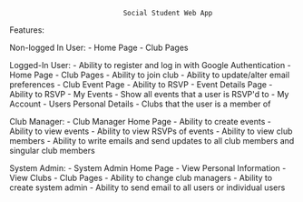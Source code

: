                                 Social Student Web App

Features:

Non-logged In User:
	- Home Page
	- Club Pages

Logged-In User:
	- Ability to register and log in with Google Authentication
	- Home Page
	- Club Pages
		- Ability to join club
		- Ability to update/alter email preferences
	- Club Event Page
		- Ability to RSVP
	- Event Details Page
		- Ability to RSVP
	- My Events
		- Show all events that a user is RSVP'd to
	- My Account
		- Users Personal Details
		- Clubs that the user is a member of

Club Manager:
	- Club Manager Home Page
		- Ability to create events
		- Ability to view events
		- Ability to view RSVPs of events
		- Ability to view club members
		- Ability to write emails and send updates to all club members and singular club members

System Admin:
	- System Admin Home Page
		- View Personal Information
		- View Clubs
	- Club Pages
		- Ability to change club managers
		- Ability to create system admin
		- Ability to send email to all users or individual users
